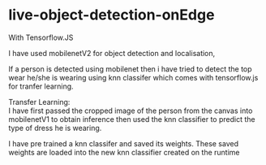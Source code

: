 # live-object-detection-onEdge
 With Tensorflow.JS
 
 I have used mobilenetV2 for object detection and localisation,
 
 If a person is detected using mobilenet then i have tried to 
 detect the top wear he/she is wearing using knn classifer 
 which comes with tensorflow.js for tranfer learning.
 
 Transfer Learning:  
 I have first passed the cropped image of the person from the canvas
 into mobilenetV1 to obtain inference then used the knn classifier to 
 predict the type of dress he is wearing.
 
 I have pre trained a knn classifer and saved its weights.
 These saved weights are loaded into the new knn classifier created 
 on the runtime   
